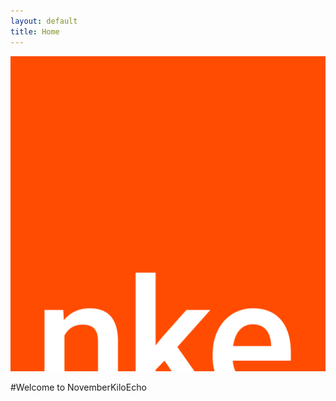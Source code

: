 ```yaml
---
layout: default
title: Home
---
```


![alt text](assets/images/nke-logo.svg "NovemberKiloEcho")

#Welcome to NovemberKiloEcho
